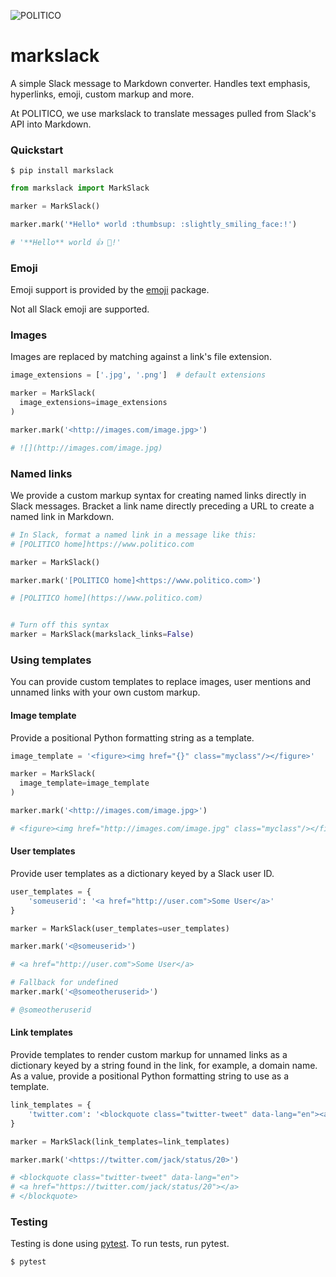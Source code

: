 ![POLITICO](https://rawgithub.com/The-Politico/src/master/images/logo/badge.png)

# markslack

A simple Slack message to Markdown converter. Handles text emphasis, hyperlinks, emoji, custom markup and more.

At POLITICO, we use markslack to translate messages pulled from Slack's API into Markdown.

### Quickstart

```
$ pip install markslack
```

```python
from markslack import MarkSlack

marker = MarkSlack()

marker.mark('*Hello* world :thumbsup: :slightly_smiling_face:!')

# '**Hello** world 👍 🙂!'

```

### Emoji

Emoji support is provided by the [emoji](https://pypi.python.org/pypi/emoji/) package.

Not all Slack emoji are supported.

### Images

Images are replaced by matching against a link's file extension.

```python
image_extensions = ['.jpg', '.png']  # default extensions

marker = MarkSlack(
  image_extensions=image_extensions
)

marker.mark('<http://images.com/image.jpg>')

# ![](http://images.com/image.jpg)
```

### Named links

We provide a custom markup syntax for creating named links directly in Slack messages. Bracket a link name directly preceding a URL to create a named link in Markdown.

```python
# In Slack, format a named link in a message like this:
# [POLITICO home]https://www.politico.com

marker = MarkSlack()

marker.mark('[POLITICO home]<https://www.politico.com>')

# [POLITICO home](https://www.politico.com)


# Turn off this syntax
marker = MarkSlack(markslack_links=False)
```


### Using templates

You can provide custom templates to replace images, user mentions and unnamed links with your own custom markup.

#### Image template

Provide a positional Python formatting string as a template.

```python
image_template = '<figure><img href="{}" class="myclass"/></figure>'

marker = MarkSlack(
  image_template=image_template
)

marker.mark('<http://images.com/image.jpg>')

# <figure><img href="http://images.com/image.jpg" class="myclass"/></figure>
```

#### User templates

Provide user templates as a dictionary keyed by a Slack user ID.

```python
user_templates = {
    'someuserid': '<a href="http://user.com">Some User</a>'
}

marker = MarkSlack(user_templates=user_templates)

marker.mark('<@someuserid>')

# <a href="http://user.com">Some User</a>

# Fallback for undefined
marker.mark('<@someotheruserid>')

# @someotheruserid
```

#### Link templates

Provide templates to render custom markup for unnamed links as a dictionary keyed by a string found in the link, for example, a domain name. As a value, provide a positional Python formatting string to use as a template.

```python
link_templates = {
    'twitter.com': '<blockquote class="twitter-tweet" data-lang="en"><a href="{}"></a></blockquote>',
}

marker = MarkSlack(link_templates=link_templates)

marker.mark('<https://twitter.com/jack/status/20>')

# <blockquote class="twitter-tweet" data-lang="en">
# <a href="https://twitter.com/jack/status/20"></a>
# </blockquote>
```

### Testing

Testing is done using [pytest](https://docs.pytest.org/en/latest/). To run tests, run pytest.

```
$ pytest
```
